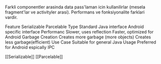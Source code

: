 Farkli componentler arasinda data pass'laman icin kullanilirlar (mesela fragment'lar ve activityler arasi). 
Performans ve fonksiyonalite farklari vardir.

Feature                       Serializable                                                  Parcelable
Type                            Standard Java interface                            Android specific interface
Performanc                Slower, uses reflection                              Faster, optimized for Android
Garbage Creation      Creates more garbage (more objects)    Creates less garbage(efficient)
Use Case                    Suitable for general Java Usage              Preferred for Android espically IPC 

[[Serializable]]
[[Parcelable]]
